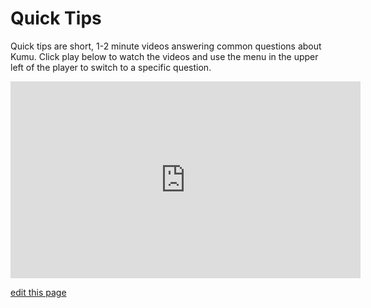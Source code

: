 # Quick Tips

Quick tips are short, 1-2 minute videos answering common questions about Kumu. Click play below to watch the videos and use the menu in the upper left of the player to switch to a specific question.

<iframe width="560" height="315" src="https://www.youtube.com/embed/videoseries?list=PLsVcVdCluYH4lKRb-9gebpBEG8g7VZCWk" frameborder="0" allowfullscreen></iframe>

<span class="edit-link"><a href="https://github.com/kumu/docs/blob/master/getting-started/quick-tips.md" target="_blank"><i class="fa fa-github"></i> edit this page</a></span>
